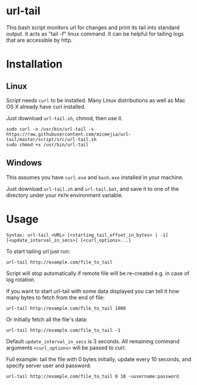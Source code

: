 
url-tail
=========

  This bash script monitors url for changes and print its tail into standard output. It acts as "tail -f" linux command.
  It can be helpful for tailing logs that are accessible by http.

# Installation

## Linux

  Script needs `curl` to be installed. Many Linux distributions as well as Mac OS X already have curl installed.

  Just download `url-tail.sh`, chmod, then use it.

    sudo curl -o /usr/bin/url-tail -s https://raw.githubusercontent.com/micmejia/url-tail/master/script/src/url-tail.sh
    sudo chmod +x /usr/bin/url-tail

## Windows

This assumes you have `curl.exe` and `bash.exe` installed in your machine.

Just download `url-tail.sh` and `url-tail.bat`, and save it to one of the directory under your `PATH` environment variable.

# Usage

    Syntax: url-tail <URL> [<starting_tail_offset_in_bytes> | -1] [<update_interval_in_secs>] [<curl_options>...]

  To start tailing url just run:

    url-tail http://example.com/file_to_tail

  Script will stop automatically if remote file will be re-created e.g. in case of log rotation.

  If you want to start url-tail with some data displayed you can tell it how many bytes to fetch from the end of file:

    url-tail http://example.com/file_to_tail 1000

  Or initially fetch all the file's data:

    url-tail http://example.com/file_to_tail -1

Default `update_interval_in_secs` is 3 seconds.
All remaining command arguments `<curl_options>` will be passed to curl.

  Full example: tail the file with 0 bytes initially, update every 10 seconds, and specify server user and password:

    url-tail http://example.com/file_to_tail 0 10 -uusername:password
